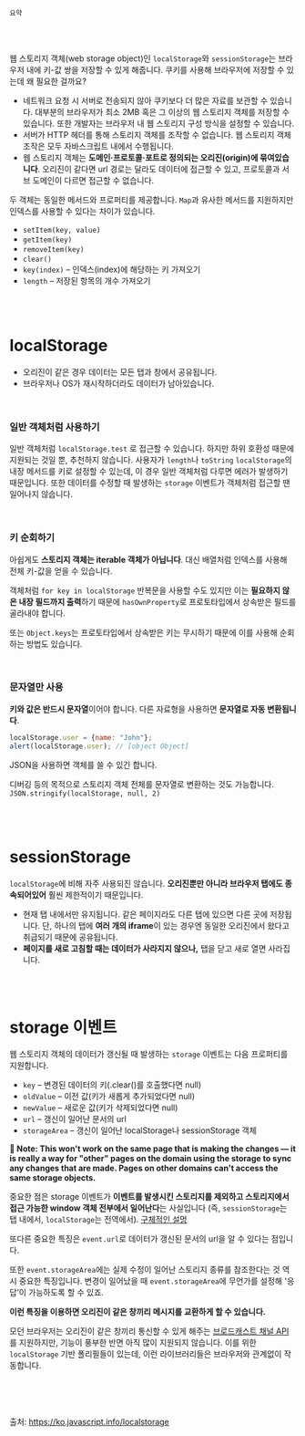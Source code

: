 ```
요약
```

<br><br>

웹 스토리지 객체(web storage object)인 `localStorage`와 `sessionStorage`는 브라우저 내에 키-값 쌍을 저장할 수 있게 해줍니다. 쿠키를 사용해 브라우저에 저장할 수 있는데 왜 필요한 걸까요?

- 네트워크 요청 시 서버로 전송되지 않아 쿠키보다 더 많은 자료를 보관할 수 있습니다. 대부분의 브라우저가 최소 2MB 혹은 그 이상의 웹 스토리지 객체를 저장할 수 있습니다. 또한 개발자는 브라우저 내 웹 스토리지 구성 방식을 설정할 수 있습니다.
- 서버가 HTTP 헤더를 통해 스토리지 객체를 조작할 수 없습니다. 웹 스토리지 객체 조작은 모두 자바스크립트 내에서 수행됩니다.
- 웹 스토리지 객체는 **도메인·프로토콜·포트로 정의되는 오리진(origin)에 묶여있습니다**. 오리진이 같다면 url 경로는 달라도 데이터에 접근할 수 있고, 프로토콜과 서브 도메인이 다르면 접근할 수 없습니다.

두 객체는 동일한 메서드와 프로퍼티를 제공합니다. `Map`과 유사한 메서드를 지원하지만 인덱스를 사용할 수 있다는 차이가 있습니다.

- `setItem(key, value)`
- `getItem(key)`
- `removeItem(key)`
- `clear()`
- `key(index)` – 인덱스(index)에 해당하는 키 가져오기
- `length` – 저장된 항목의 개수 가져오기

<br><br>

# localStorage

- 오리진이 같은 경우 데이터는 모든 탭과 창에서 공유됩니다.
- 브라우저나 OS가 재시작하더라도 데이터가 남아있습니다.

<br>

### 일반 객체처럼 사용하기

일반 객체처럼 `localStorage.test` 로 접근할 수 있습니다. 하지만 하위 호환성 때문에 지원되는 것일 뿐, 추천하지 않습니다. 사용자가 `length`나 `toString` `localStorage`의 내장 메서드를 키로 설정할 수 있는데, 이 경우 일반 객체처럼 다루면 에러가 발생하기 때문입니다. 또한 데이터를 수정할 때 발생하는 `storage` 이벤트가 객체처럼 접근할 땐 일어나지 않습니다.

<br>

### 키 순회하기

아쉽게도 **스토리지 객체는 iterable 객체가 아닙니다**. 대신 배열처럼 인덱스를 사용해 전체 키-값을 얻을 수 있습니다. 

객체처럼 `for key in localStorage` 반복문을 사용할 수도 있지만 이는 **필요하지 않은 내장 필드까지 출력**하기 때문에 `hasOwnProperty`로 프로토타입에서 상속받은 필드를 골라내야 합니다.

또는 `Object.keys`는 프로토타입에서 상속받은 키는 무시하기 때문에 이를 사용해 순회하는 방법도 있습니다. 

<br>

### 문자열만 사용

**키와 값은 반드시 문자열**이어야 합니다. 다른 자료형을 사용하면 **문자열로 자동 변환됩니다**. 

```js
localStorage.user = {name: "John"};
alert(localStorage.user); // [object Object]
```

JSON을 사용하면 객체를 쓸 수 있긴 합니다.

디버깅 등의 목적으로 스토리지 객체 전체를 문자열로 변환하는 것도 가능합니다. `JSON.stringify(localStorage, null, 2)`

<br><br>

# sessionStorage

`localStorage`에 비해 자주 사용되진 않습니다. **오리진뿐만 아니라 브라우저 탭에도 종속되어있어** 훨씬 제한적이기 때문입니다.

- 현재 탭 내에서만 유지됩니다. 같은 페이지라도 다른 탭에 있으면 다른 곳에 저장됩니다. 단, 하나의 탭에 **여러 개의 iframe**이 있는 경우엔 동일한 오리진에서 왔다고 취급되기 때문에 공유됩니다.
- **페이지를 새로 고침할 때는 데이터가 사라지지 않으나,** 탭을 닫고 새로 열면 사라집니다. 

<br><br>

# storage 이벤트

웹 스토리지 객체의 데이터가 갱신될 때 발생하는 `storage` 이벤트는 다음 프로퍼티를 지원합니다. 

- `key` – 변경된 데이터의 키(.clear()를 호출했다면 null)
- `oldValue` – 이전 값(키가 새롭게 추가되었다면 null)
- `newValue` – 새로운 값(키가 삭제되었다면 null)
- `url` – 갱신이 일어난 문서의 url
- `storageArea` – 갱신이 일어난 localStorage나 sessionStorage 객체

**🚨 Note: This won't work on the same page that is making the changes — it is really a way for "other" pages on the domain using the storage to sync any changes that are made. Pages on other domains can't access the same storage objects.**

중요한 점은 storage 이벤트가 **이벤트를 발생시킨 스토리지를 제외하고 스토리지에서 접근 가능한 window 객체 전부에서 일어난다**는 사실입니다 (즉, `sessionStorage`는 탭 내에서, `localStorage`는 전역에서). [구체적인 설멍](https://ko.javascript.info/localstorage#:~:text=%EC%A2%80%20%EB%8D%94%20%EA%B5%AC%EC%B2%B4%EC%A0%81%EC%9C%BC%EB%A1%9C,%ED%99%95%EC%9D%B8%ED%95%A0%20%EC%88%98%20%EC%9E%88%EC%8A%B5%EB%8B%88%EB%8B%A4.)

또다른 중요한 특징은 `event.url`로 데이터가 갱신된 문서의 url을 알 수 있다는 점입니다. 

또한 `event.storageArea`에는 실제 수정이 일어난 스토리지 종류를 참조한다는 것 역시 중요한 특징입니다. 변경이 일어났을 때 `event.storageArea`에 무언가를 설정해 '응답’이 가능하도록 할 수 있죠.

**이런 특징을 이용하면 오리진이 같은 창끼리 메시지를 교환하게 할 수 있습니다.**

모던 브라우저는 오리진이 같은 창끼리 통신할 수 있게 해주는 [브로드캐스트 채널 API](https://developer.mozilla.org/en-US/docs/Web/API/Broadcast_Channel_API) 를 지원하지만, 기능이 풍부한 반면 아직 많이 지원되지 않습니다. 이를 위한 `localStorage` 기반 폴리필들이 있는데, 이런 라이브러리들은 브라우저와 관계없이 작동합니다.

<br><br><br>

출처: https://ko.javascript.info/localstorage
